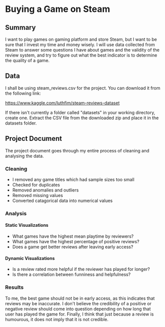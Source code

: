 # Buying a Game on Steam
## Summary
I want to play games on gaming platform and store Steam, but I want to be sure that I invest my time and money wisely. I will use data collected from Steam to answer some questions I have about games and the validity of the review system, and try to figure out what the best indicator is to determine the quality of a game.
## Data
I shall be using steam_reviews.csv for the project. You can download it from the following link:

https://www.kaggle.com/luthfim/steam-reviews-dataset

If there isn't currently a folder called "datasets" in your working directory, create one. Extract the CSV file from the downloaded zip and place it in the datasets folder.
## Project Document
The project document goes through my entire process of cleaning and analysing the data. 
### Cleaning
* I removed any game titles which had sample sizes too small
* Checked for duplicates
* Removed anomalies and outliers
* Removed missing values
* Converted catagorical data into numerical values

### Analysis
#### Static Visualizations
* What games have the highest mean playtime by reviewers?
* What games have the highest percentage of positive reviews?
* Does a game get better reviews after leaving early access?

#### Dynamic Visualizations
* Is a review rated more helpful if the reviewer has played for longer?
* Is there a correlation between funniness and helpfulness?

### Results
To me, the best game should not be in early access, as this indicates that reviews may be inaccurate. I don't believe the credibility of a positive or negative review should come into question depending on how long that user has played the game for. Finally, I think that just because a review is humourous, it does not imply that it is not credible.